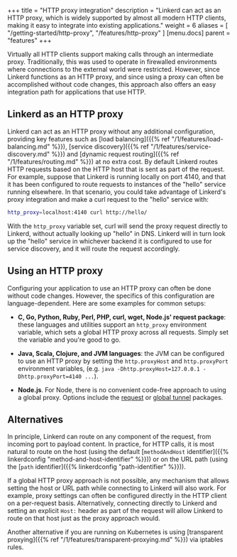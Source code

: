+++
title = "HTTP proxy integration"
description = "Linkerd can act as an HTTP proxy, which is widely supported by almost all modern HTTP clients, making it easy to integrate into existing applications."
weight = 6
aliases = [
  "/getting-started/http-proxy",
  "/features/http-proxy"
]
[menu.docs]
  parent = "features"
+++

Virtually all HTTP clients support making calls through an intermediate proxy.
Traditionally, this was used to operate in firewalled environments where
connections to the external world were restricted. However, since Linkerd
functions as an HTTP proxy, and since using a proxy can often be accomplished
without code changes, this approach also offers an easy integration path for
applications that use HTTP.

## Linkerd as an HTTP proxy

Linkerd can act as an HTTP proxy without any additional configuration, providing
key features such as [load balancing]({{% ref "/1/features/load-balancing.md" %}}),
[service discovery]({{% ref "/1/features/service-discovery.md" %}}) and [dynamic
request routing]({{% ref "/1/features/routing.md" %}}) at no extra cost. By default
Linkerd routes HTTP requests based on the HTTP host that is sent as part of the
request. For example, suppose that Linkerd is running locally on port 4140, and
that it has been configured to route requests to instances of the "hello"
service running elsewhere. In that scenario, you could take advantage of
Linkerd's proxy integration and make a curl request to the "hello" service with:

```bash
http_proxy=localhost:4140 curl http://hello/
```

With the `http_proxy` variable set, curl will send the proxy request directly to
Linkerd, without actually looking up "hello" in DNS. Linkerd will in turn look
up the "hello" service in whichever backend it is configured to use for service
discovery, and it will route the request accordingly.

## Using an HTTP proxy

Configuring your application to use an HTTP proxy can often be done without code
changes. However, the specifics of this configuration are language-dependent.
Here are some examples for common setups:

* **C, Go, Python, Ruby, Perl, PHP, curl, wget, Node.js' request package**:
  these languages and utilities support an `http_proxy` environment variable,
  which sets a global HTTP proxy across all requests. Simply set the variable
  and you're good to go.

* **Java, Scala, Clojure, and JVM languages**: the JVM can be configured to use
  an HTTP proxy by setting the `http.proxyHost` and `http.proxyPort` environment
  variables, (e.g. `java -Dhttp.proxyHost=127.0.0.1 -Dhttp.proxyPort=4140 ...`).

* **Node.js**. For Node, there is no convenient code-free approach to using a
  global proxy. Options include the
  [request](https://www.npmjs.com/package/request) or
  [global tunnel](https://www.npmjs.com/package/global-tunnel) packages.

## Alternatives

In principle, Linkerd can route on any component of the request, from incoming
port to payload content. In practice, for HTTP calls, it is most natural to
route on the host (using the default [`methodAndHost` identifier]({{%
linkerdconfig "method-and-host-identifier" %}})) or on the URL path (using the
[`path` identifier]({{% linkerdconfig "path-identifier" %}})).

If a global HTTP proxy approach is not possible, any mechanism that allows
setting the host or URL path while connecting to Linkerd will also work. For
example, proxy settings can often be configured directly in the HTTP client on
a per-request basis. Alternatively, connecting directly to Linkerd and setting
an explicit `Host:` header as part of the request will allow Linkerd to route
on that host just as the proxy approach would.

Another alternative if you are running on Kubernetes is using
[transparent proxying]({{% ref "/1/features/transparent-proxying.md" %}}) via
iptables rules.

